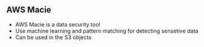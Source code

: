 ## AWS Macie

- AWS Macie is a data security tool
- Use machine learning and pattern matching for detecting sensetive data
- Can be used in the S3 objects
